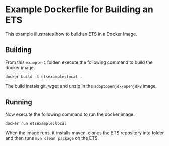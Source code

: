 # Example Dockerfile for Building an ETS

This example illustrates how to build an ETS in a Docker Image.

## Building

From this `example-1` folder, execute the following command to build the docker image.

`docker build -t etsexample:local .`

The build instals git, wget and unzip in the `adoptopenjdk/openjdk8` image.

## Running

Now execute the following command to run the docker image.  

`docker run etsexample:local `

When the image runs, it installs maven, clones the ETS repository into folder and then runs `mvn clean package` on the ETS.
